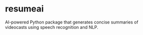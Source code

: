 # resumeai
AI-powered Python package that generates concise summaries of videocasts using speech recognition and NLP.
